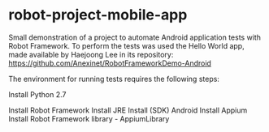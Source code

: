 # robot-project-mobile-app

Small demonstration of a project to automate Android application tests with Robot Framework.
To perform the tests was used the Hello World app, made available by Haejoong Lee in its repository:
https://github.com/Anexinet/RobotFrameworkDemo-Android

The environment for running tests requires the following steps:
  <p>Install Python 2.7</p>
  Install Robot Framework
  Install JRE
  Install (SDK) Android
  Install Appium
  Install Robot Framework library - AppiumLibrary 


